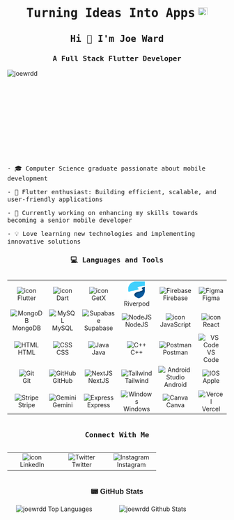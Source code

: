 <link href="https://fonts.googleapis.com/css2?family=Space+Grotesk:wght@300;400;500;600;700&display=swap" rel="stylesheet">

<h1 align="center"><samp>Turning Ideas Into Apps</samp> <img src="https://github.com/mupezzuol/mupezzuol/blob/master/assets/earth.gif" width="22px" height="22px"></h1>

<h2 align="center"><samp>Hi 👋 I'm Joe Ward</samp></h2>
<h3 align="center"><samp>A Full Stack Flutter Developer</samp></h3>

<p align="left"> <img src="https://komarev.com/ghpvc/?username=joewrdd&label=Profile%20views&color=0e75b6&style=flat" alt="joewrdd" /> </p>

<div style="margin-bottom: 200px;"></div>

<samp>- 🎓 Computer Science graduate passionate about mobile development</samp>

<samp>- 📱 Flutter enthusiast: Building efficient, scalable, and user-friendly applications</samp>

<samp>- 🚀 Currently working on enhancing my skills towards becoming a senior mobile developer</samp>

<samp>- 💡 Love learning new technologies and implementing innovative solutions</samp>

<h3 align="center"><samp>💻 Languages and Tools</samp></h3>
<div style="display: flex; align-items: flex-start; align: center">
<table align="center">
  <tr>
    <td align="center" width="100">
        <img src="https://www.vectorlogo.zone/logos/flutterio/flutterio-icon.svg" alt="icon" width="40" height="40" />
      <br>Flutter
    </td>
    <td align="center" width="100">
        <img src="https://www.vectorlogo.zone/logos/dartlang/dartlang-icon.svg" alt="icon" width="40" height="40" />
      <br>Dart
    </td>
    <td align="center" width="100">
        <img src="https://api.intopros.com/uploads/2023-03/unauth-1679399215800-5304be64bb8949f0b18e71b5f94488c0.png" alt="icon" width="60" height="45" />
      <br>GetX
    </td>
    <td align="center" width="100">
        <img src="https://raw.githubusercontent.com/sugith10/images/main/technologies/riverpod.png" alt="icon" width="40" height="40" />
      <br>Riverpod
    </td>
    <td align="center" width="100">
      <img src="https://cdn.jsdelivr.net/gh/devicons/devicon/icons/firebase/firebase-plain.svg" alt="Firebase" width="45" height="45" />
      <br>Firebase
    </td>
    <td align="center" width="100">
        <img src="https://skillicons.dev/icons?i=figma" width="45" height="45" alt="Figma" />
      <br>Figma
    </td>
  </tr>
  <tr>
    <td align="center" width="100">
        <img src="https://skillicons.dev/icons?i=mongodb" width="45" height="45" alt="MongoDB" />
      <br>MongoDB
    </td>
    <td align="center" width="100">
        <img src="https://skillicons.dev/icons?i=mysql" width="45" height="45" alt="MySQL" />
      <br>MySQL
    </td>
    <td align="center" width="100">
        <img src="https://skillicons.dev/icons?i=supabase" width="45" height="45" alt="Supabase" />
      <br>Supabase
    </td>
    <td align="center" width="100">
        <img src="https://skillicons.dev/icons?i=nodejs" width="45" height="45" alt="NodeJS" />
      <br>NodeJS
    </td>
    <td align="center" width="100">
        <img src="https://techstack-generator.vercel.app/js-icon.svg" alt="icon" width="50" height="50" />
      <br>JavaScript
    </td>
    <td align="center" width="100">
        <img src="https://skillicons.dev/icons?i=react" alt="icon" width="45" height="45" />
      <br>React
    </td>
  </tr>
  <tr>
    <td align="center" width="100">
        <img src="https://skillicons.dev/icons?i=html" width="45" height="45" alt="HTML" />
      <br>HTML
    </td>
    <td align="center" width="100">
        <img src="https://skillicons.dev/icons?i=css" width="45" height="45" alt="CSS" />
      <br>CSS
    </td>
    <td align="center" width="100">
        <img src="https://skillicons.dev/icons?i=java" width="45" height="45" alt="Java" />
      <br>Java
    </td>
    <td align="center" width="100">
        <img src="https://skillicons.dev/icons?i=cpp" width="45" height="45" alt="C++" />
      <br>C++
    </td>
    <td align="center" width="100">
        <img src="https://skillicons.dev/icons?i=postman" width="45" height="45" alt="Postman" />
      <br>Postman
    </td>
    <td align="center" width="100">
        <img src="https://skillicons.dev/icons?i=vscode" width="45" height="45" alt="VS Code" />
      <br>VS Code
    </td>
  </tr>
  <tr>
    <td align="center" width="100">
        <img src="https://skillicons.dev/icons?i=git" width="45" height="45" alt="Git" />
      <br>Git
    </td>
    <td align="center" width="100">
        <img src="https://skillicons.dev/icons?i=github" width="45" height="45" alt="GitHub" />
      <br>GitHub
    </td>
     <td align="center" width="100">
        <img src="https://skillicons.dev/icons?i=nextjs" width="45" height="45" alt="NextJS" />
      <br>NextJS
    </td>
    <td align="center" width="100">
        <img src="https://skillicons.dev/icons?i=tailwind" width="45" height="45" alt="Tailwind" />
      <br>Tailwind
    </td>
    <td align="center" width="100">
        <img src="https://skillicons.dev/icons?i=androidstudio" width="45" height="45" alt="Android Studio" />
      <br>Android 
    </td>
    <td align="center" width="100">
        <img src="https://skillicons.dev/icons?i=apple" width="45" height="45" alt="IOS" />
      <br>Apple
    </td>
  </tr>
  <tr>
    <td align="center" width="100">
        <img src="https://cdn.worldvectorlogo.com/logos/stripe-2.svg" width="45" height="45" alt="Stripe" />
      <br>Stripe
    </td>
    <td align="center" width="100">
        <img src="https://www.gstatic.com/lamda/images/gemini_sparkle_v002_d4735304ff6292a690345.svg" width="45" height="45" alt="Gemini" />
      <br>Gemini
    </td>
    <td align="center" width="100">
        <img src="https://skillicons.dev/icons?i=express" width="45" height="45" alt="Express" />
      <br>Express
    </td>
    <td align="center" width="100">
        <img src="https://skillicons.dev/icons?i=windows" width="45" height="45" alt="Windows" />
      <br>Windows
    </td>
    <td align="center" width="100">
        <img src="https://www.vectorlogo.zone/logos/canva/canva-icon.svg" width="45" height="45" alt="Canva" />
      <br>Canva
    </td>
    <td align="center" width="100">
        <img src="https://skillicons.dev/icons?i=vercel" width="45" height="45" alt="Vercel" />
      <br>Vercel
    </td>
  </tr>
</table>
</div>

<h3 align="center"><samp>Connect With Me</samp></h3>
<div style="display: flex; align-items: flex-start; align: center">
<table align="center">
  <tr>
    <td align="center" width="100">
        <img src="https://skillicons.dev/icons?i=linkedin" alt="icon" width="45" height="45" />
      <br>LinkedIn
    </td>
    <td align="center" width="100">
        <img src="https://skillicons.dev/icons?i=twitter" width="45" height="45" alt="Twitter" />
      <br>Twitter
    </td>
    <td align="center" width="100">
        <img src="https://skillicons.dev/icons?i=instagram" width="45" height="45" alt="Instagram" />
      <br>Instagram
    </td>
  </tr>
</table>
</div>

<h3 align="center"><samp style="font-family: 'Space Grotesk', sans-serif;">📟 GitHub Stats</samp></h3>
<div style="display: flex; justify-content: center; align-items: center; gap: 10px;">
  <img src="https://github-readme-stats.vercel.app/api/top-langs?username=joewrdd&show_icons=true&locale=en&layout=compact&bg_color=30,6E45E2,88D3CE&title_color=fff&text_color=fff" alt="joewrdd Top Languages" width="45%" height="200" style="object-fit: cover;"/>
  <img src="https://github-readme-stats.vercel.app/api?username=joewrdd&show_icons=true&bg_color=30,6E45E2,88D3CE&title_color=fff&text_color=fff&icon_color=fff&hide_border=true" alt="joewrdd Github Stats" width="45%" height="200" style="object-fit: cover;"/>
</div>

